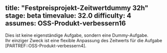 title: "Festpreisprojekt-Zeitwertdummy 32h"
stage: beta
timevalue: 32.0
difficulty: 4
assumes: OSS-Produkt-verbessern16
---

Dies ist keine eigenständige Aufgabe, sondern eine Dummy-Aufgabe.  
Ihr einziger Zweck ist eine flexible Anpassung des Zeitwerts für die Aufgabe
[PARTREF::OSS-Produkt-verbessern4].
